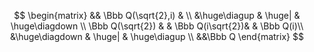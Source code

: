 $$ \begin{matrix}
  && \Bbb Q(\sqrt{2},i) & \\
  &\huge\diagup & \huge| & \huge\diagdown \\
  \Bbb Q(\sqrt{2}) & & \Bbb Q(i\sqrt{2})&  & \Bbb Q(i)\\
  &\huge\diagdown & \huge| & \huge\diagup \\
  &&\Bbb Q
\end{matrix} $$
